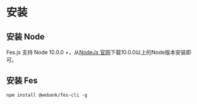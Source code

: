 # 安装

## 安装 Node 
Fes.js 支持 Node 10.0.0 +，从[NodeJs 官网](https://nodejs.org/zh-cn/)下载10.0.0以上的Node版本安装即可。


## 安装 Fes
```shell
npm install @webank/fes-cli -g
```
